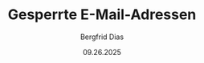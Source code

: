 ﻿---
uid: help-de-blocked-email-addresses-redirect
title: Gesperrte E-Mail-Adressen
description: "In dieser Anleitung lernen Sie, wie Sie mit unzustellbaren E-Mails umgehen."
author: Bergfrid Dias
date: 09.26.2025
language: de
redirect_url: https://docs.superoffice.com/de/marketing/recipients/learn/manage-bounces.html
---
